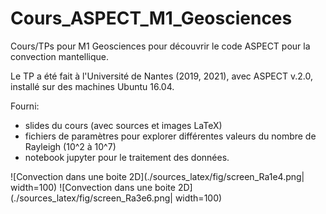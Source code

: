 # Cours_ASPECT_M1_Geosciences

Cours/TPs pour M1 Geosciences pour découvrir le code ASPECT pour la convection mantellique.

Le TP a été fait à l'Université de Nantes (2019, 2021), avec ASPECT v.2.0, installé sur des machines Ubuntu 16.04. 

Fourni: 
- slides du cours (avec sources et images LaTeX)
- fichiers de paramètres pour explorer différentes valeurs du nombre de Rayleigh (10^2 à 10^7)
- notebook jupyter pour le traitement des données.


![Convection dans une boite 2D](./sources_latex/fig/screen_Ra1e4.png| width=100)  ![Convection dans une boite 2D](./sources_latex/fig/screen_Ra3e6.png| width=100)
